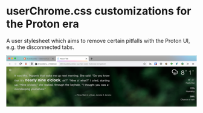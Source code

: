 # userChrome.css customizations for the Proton era

A user stylesheet which aims to remove certain pitfalls with the Proton UI, e.g. the disconnected tabs.

![Screenshot](screenshot.png)
